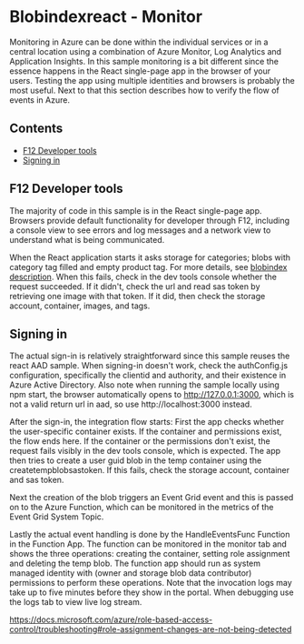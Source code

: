 # Blobindexreact - Monitor <!-- omit in toc -->

Monitoring in Azure can be done within the individual services or in a central location using a combination of Azure Monitor, Log Analytics and Application Insights. In this sample monitoring is a bit different since the essence happens in the React single-page app in the browser of your users. Testing the app using multiple identities and browsers is probably the most useful. Next to that this section describes how to verify the flow of events in Azure.

## Contents <!-- omit in toc -->

- [F12 Developer tools](#f12-developer-tools)
- [Signing in](#signing-in)

## F12 Developer tools

The majority of code in this sample is in the React single-page app. Browsers provide default functionality for developer through F12, including a console view to see errors and log messages and a network view to understand what is being communicated.

When the React application starts it asks storage for categories; blobs with category tag filled and empty product tag. For more details, see [blobindex description](./blobindex.md). When this fails, check in the dev tools console whether the request succeeded. If it didn't, check the url and read sas token by retrieving one image with that token. If it did, then check the storage account, container, images, and tags.

## Signing in

The actual sign-in is relatively straightforward since this sample reuses the react AAD sample. When signing-in doesn't work, check the authConfig.js configuration, specifically the clientid and authority, and their existence in Azure Active Directory. Also note when running the sample locally using npm start, the browser automatically opens to http://127.0.0.1:3000, which is not a valid return url in aad, so use http://localhost:3000 instead.

After the sign-in, the integration flow starts: First the app checks whether the user-specific container exists. If the container and permissions exist, the flow ends here. If the container or the permissions don't exist, the request fails visibly in the dev tools console, which is expected. The app then tries to create a user guid blob in the temp container using the createtempblobsastoken. If this fails, check the storage account, container and sas token.

Next the creation of the blob triggers an Event Grid event and this is passed on to the Azure Function, which can be monitored in the metrics of the Event Grid System Topic. 

Lastly the actual event handling is done by the HandleEventsFunc Function in the Function App. The function can be monitored in the monitor tab and shows the three operations: creating the container, setting role assignment and deleting the temp blob. The function app should run as system managed identity with (owner and storage blob data contributor) permissions to perform these operations. Note that the invocation logs may take up to five minutes before they show in the portal. When debugging use the logs tab to view live log stream.

https://docs.microsoft.com/azure/role-based-access-control/troubleshooting#role-assignment-changes-are-not-being-detected

